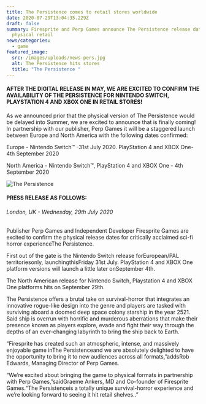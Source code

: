 ```yaml
---
title: The Persistence comes to retail stores worldwide
date: 2020-07-29T13:04:35.229Z
draft: false
summary: Firesprite and Perp Games announce The Persistence release dates for
  physical retail
news/categories:
  - game
featured_image:
  src: /images/uploads/news-pers.jpg
  alt: The Persistence hits stores
  title: "The Persistence "
---
```

#### AFTER THE DIGITAL RELEASE IN MAY, WE ARE EXCITED TO CONFIRM THE AVAILABILITY OF THE PERSISTENCE FOR NINTENDO SWITCH, PLAYSTATION 4 AND XBOX ONE IN RETAIL STORES!

As we announced prior that the physical version of The Persistence would be delayed into Summer, we are excited to announce that is finally coming!  In partnership with our publisher, Perp Games it will be a staggered launch between Europe and North America with the following dates confirmed:

Europe  - Nintendo Switch™ -31st July 2020. PlayStation 4 and XBOX One- 4th September 2020

North America - Nintendo Switch™,  PlayStation 4 and XBOX One - 4th September 2020

![The Persistence](/images/uploads/peristencephysical.jpg "The Persistence")

#### PRESS RELEASE AS FOLLOWS:

###### London, UK - Wednesday, 29th July 2020

Publisher Perp Games and Independent Developer Firesprite Games are excited to confirm the physical release dates for critically acclaimed sci-fi horror experienceThe Persistence.

First out of the gate is the Nintendo Switch release forEuropean/PAL territoriesonly, launchingthisFriday 31st July. PlayStation 4 and XBOX One platform versions will launch a little later onSeptember 4th.

The North American release for Nintendo Switch, Playstation 4 and XBOX One platforms hits on September 29th.

The Persistence offers a brutal take on survival-horror that integrates an innovative rogue-like design into the genre and players are tasked with surviving aboard a doomed deep space colony starship in the year 2521. Said ship is overrun with horrific and murderous aberrations that make their presence known as players explore, evade and fight their way through the depths of an ever-changing labyrinth to bring the ship back to Earth.

“Firesprite has created such an atmospheric, intense, and massively enjoyable game inThe Persistenceand we are absolutely delighted to have the opportunity to bring it to new audiences across all formats,”addsRob Edwards, Managing Director of Perp Games.

“We’re excited about bringing the game to physical formats in partnership with Perp Games,”saidGraeme Ankers, MD and Co-founder of Firesprite Games.“The Persistenceis a totally unique survival-horror experience and we’re looking forward to seeing it hit retail shelves..”